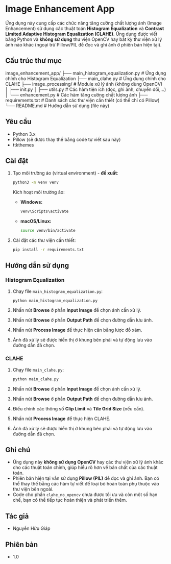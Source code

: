 # Image Enhancement App

Ứng dụng này cung cấp các chức năng tăng cường chất lượng ảnh (Image Enhancement) sử dụng các thuật toán **Histogram Equalization** và **Contrast Limited Adaptive Histogram Equalization (CLAHE)**. Ứng dụng được viết bằng Python và **không sử dụng** thư viện OpenCV hay bất kỳ thư viện xử lý ảnh nào khác (ngoại trừ Pillow/PIL để đọc và ghi ảnh ở phiên bản hiện tại).

## Cấu trúc thư mục

image_enhancement_app/
├── main_histogram_equalization.py  # Ứng dụng chính cho Histogram Equalization
├── main_clahe.py                 # Ứng dụng chính cho CLAHE
├── image_processing/             # Module xử lý ảnh (không dùng OpenCV)
│   ├── init.py
│   ├── utils.py                  # Các hàm tiện ích (đọc, ghi ảnh, chuyển đổi,...)
│   └── enhancement.py            # Các hàm tăng cường chất lượng ảnh
├── requirements.txt             # Danh sách các thư viện cần thiết (có thể chỉ có Pillow)
└── README.md                    # Hướng dẫn sử dụng (file này)

## Yêu cầu

*   Python 3.x
*   Pillow (sẽ được thay thế bằng code tự viết sau này)
*   ttkthemes

## Cài đặt

1.  Tạo môi trường ảo (virtual environment) - **đề xuất**:

    ```bash
    python3 -m venv venv
    ```

    Kích hoạt môi trường ảo:

    *   **Windows:**

        ```bash
        venv\Scripts\activate
        ```

    *   **macOS/Linux:**

        ```bash
        source venv/bin/activate
        ```

2.  Cài đặt các thư viện cần thiết:

    ```bash
    pip install -r requirements.txt
    ```

## Hướng dẫn sử dụng

### Histogram Equalization

1.  Chạy file `main_histogram_equalization.py`:

    ```bash
    python main_histogram_equalization.py
    ```

2.  Nhấn nút **Browse** ở phần **Input Image** để chọn ảnh cần xử lý.
3.  Nhấn nút **Browse** ở phần **Output Path** để chọn đường dẫn lưu ảnh.
4.  Nhấn nút **Process Image** để thực hiện cân bằng lược đồ xám.
5.  Ảnh đã xử lý sẽ được hiển thị ở khung bên phải và tự động lưu vào đường dẫn đã chọn.

### CLAHE

1.  Chạy file `main_clahe.py`:

    ```bash
    python main_clahe.py
    ```

2.  Nhấn nút **Browse** ở phần **Input Image** để chọn ảnh cần xử lý.
3.  Nhấn nút **Browse** ở phần **Output Path** để chọn đường dẫn lưu ảnh.
4.  Điều chỉnh các thông số **Clip Limit** và **Tile Grid Size** (nếu cần).
5.  Nhấn nút **Process Image** để thực hiện CLAHE.
6.  Ảnh đã xử lý sẽ được hiển thị ở khung bên phải và tự động lưu vào đường dẫn đã chọn.

## Ghi chú

*   Ứng dụng này **không sử dụng OpenCV** hay các thư viện xử lý ảnh khác cho các thuật toán chính, giúp hiểu rõ hơn về bản chất của các thuật toán.
*   Phiên bản hiện tại vẫn sử dụng **Pillow (PIL)** để đọc và ghi ảnh. Bạn có thể thay thế bằng các hàm tự viết để loại bỏ hoàn toàn phụ thuộc vào thư viện bên ngoài.
*   Code cho phần `clahe_no_opencv` chưa được tối ưu và còn một số hạn chế, bạn có thể tiếp tục hoàn thiện và phát triển thêm.

## Tác giả

*   Nguyễn Hữu Giáp

## Phiên bản

*   1.0